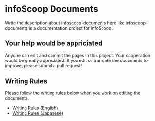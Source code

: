 # infoScoop Documents

Write the description about infoscoop-documents here
like
infoscoop-documents is a documentation project for [infoScoop][infoscoop-github-project].

## Your help would be appriciated
Anyone can edit and commit the pages in this project. Your cooperation would be greatly appreciated.
If you edit or translate the documents to improve, please submit a pull request!

## Writing Rules
Please follow the writing rules below when you work on editing the documents.

* [Writing Rules (English)][writing-rule-en]
* [Writing Rules (Japanese)][writing-rule-ja]


[infoscoop-github-project]: https://github.com/infoScoop/infoscoop "infoScoop/infoscoop - GitHub"
[writing-rule-en]: en/writing-rules.md "Writing Rules (English)"
[writing-rule-ja]: ja/writing-rules.md "Writing Rules (Japanese)"
